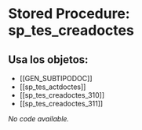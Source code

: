 # Stored Procedure: sp_tes_creadoctes

## Usa los objetos:
- [[GEN_SUBTIPODOC]]
- [[sp_tes_actdoctes]]
- [[sp_tes_creadoctes_310]]
- [[sp_tes_creadoctes_311]]

*No code available.*
